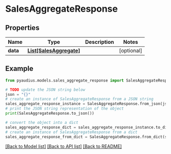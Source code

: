 # SalesAggregateResponse


## Properties

Name | Type | Description | Notes
------------ | ------------- | ------------- | -------------
**data** | [**List[SalesAggregate]**](SalesAggregate.md) |  | [optional] 

## Example

```python
from pyaudius.models.sales_aggregate_response import SalesAggregateResponse

# TODO update the JSON string below
json = "{}"
# create an instance of SalesAggregateResponse from a JSON string
sales_aggregate_response_instance = SalesAggregateResponse.from_json(json)
# print the JSON string representation of the object
print(SalesAggregateResponse.to_json())

# convert the object into a dict
sales_aggregate_response_dict = sales_aggregate_response_instance.to_dict()
# create an instance of SalesAggregateResponse from a dict
sales_aggregate_response_from_dict = SalesAggregateResponse.from_dict(sales_aggregate_response_dict)
```
[[Back to Model list]](../README.md#documentation-for-models) [[Back to API list]](../README.md#documentation-for-api-endpoints) [[Back to README]](../README.md)


